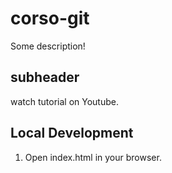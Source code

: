 # corso-git
Some description!

## subheader
watch tutorial on Youtube.

## Local Development
1. Open index.html in your browser.